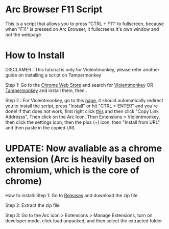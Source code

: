 # Arc Browser F11 Script

This is a script that allows you to press "CTRL + F11" to fullscreen, because when "F11" is pressed on Arc Browser, it fullscreens it's own window and not the webpage

# How to Install

DISCLAMER : This tutorial is only for Violentmonkey, please refer another guide on installing a script on Tampermonkey

Step 1: Go to the [Chrome Web Store](https://chromewebstore.google.com/category/extensions?utm_source=ext_sidebar&hl=en-US) and search for [Violentmonkey](https://chromewebstore.google.com/detail/violentmonkey/jinjaccalgkegednnccohejagnlnfdag?hl=en-US&utm_source=ext_sidebar) OR [Tampermonkey](https://chromewebstore.google.com/detail/tampermonkey/dhdgffkkebhmkfjojejmpbldmpobfkfo?hl=en-US&utm_source=ext_sidebar) and install them, then..

Step 2 : For Violentmonkey, go to this [page](https://raw.githubusercontent.com/JuviGamez/Arc_Browser_F11_Script/refs/heads/main/script.js), it should automatically redirect you to install the script, press "Install" or hit "CTRL + ENTER" and you're done! If that does not work, first right click [this](https://raw.githubusercontent.com/JuviGamez/Arc_Browser_F11_Script/refs/heads/main/script.js) and then click "Copy Link Addresss", Then click on the Arc Icon, Then Extensions > Violentmonkey, then click the settings icon, then the plus (+) icon, then "Install from URL" and then paste in the copied URL

# UPDATE: Now avaliable as a chrome extension (Arc is heavily based on chromium, which is the core of chrome)
How to install:
Step 1: Go to [Releases](https://github.com/JuviGamez/Arc_Browser_F11_Script/releases/tag/1.0.1) and download the zip file

Step 2: Extract the zip file

Step 3: Go to the Arc icon > Extensions > Manage Extensions, turn on developer mode, click load unpacked, and then select the extracted folder
